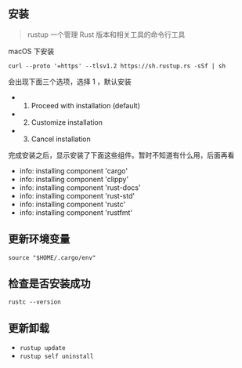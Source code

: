 ## 安装

> rustup 一个管理 Rust 版本和相关工具的命令行工具

macOS 下安装

`curl --proto '=https' --tlsv1.2 https://sh.rustup.rs -sSf | sh`

会出现下面三个选项，选择 1 ，默认安装

- 1. Proceed with installation (default)
- 2. Customize installation
- 3. Cancel installation

完成安装之后，显示安装了下面这些组件。暂时不知道有什么用，后面再看

- info: installing component 'cargo'
- info: installing component 'clippy'
- info: installing component 'rust-docs'
- info: installing component 'rust-std'
- info: installing component 'rustc'
- info: installing component 'rustfmt'

## 更新环境变量

`source "$HOME/.cargo/env"`

## 检查是否安装成功

`rustc --version`

## 更新卸载

- `rustup update`
- `rustup self uninstall`
